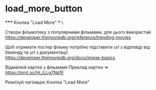 # load_more_button

****\*\*\***** Кнопка "Load More" ********\********* \\

Створи фільмотеку з популярними фільмами, для цього використай
https://developer.themoviedb.org/reference/trending-movies

Щоб отримати постер фільму потрібно підставити url з відповіді від бекенду та url з документації
https://developer.themoviedb.org/docs/image-basics

Відмалюй картки з фільмами
Приклад картки => https://prnt.sc/Hi_iLLg7Nd1F

Реалізуй пагінацію
Кнопка "Load More"
